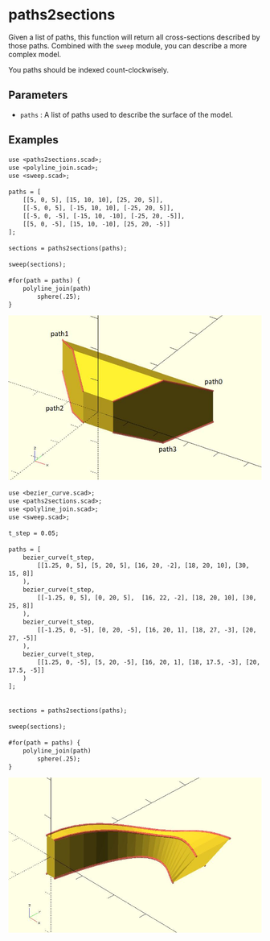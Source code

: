 # paths2sections

Given a list of paths, this function will return all cross-sections described by those paths. Combined with the `sweep` module, you can describe a more complex model.

You paths should be indexed count-clockwisely.

## Parameters

- `paths` : A list of paths used to describe the surface of the model.

## Examples

	use <paths2sections.scad>;
	use <polyline_join.scad>;
	use <sweep.scad>;
	
	paths = [
	    [[5, 0, 5], [15, 10, 10], [25, 20, 5]],
	    [[-5, 0, 5], [-15, 10, 10], [-25, 20, 5]],
	    [[-5, 0, -5], [-15, 10, -10], [-25, 20, -5]],  
	    [[5, 0, -5], [15, 10, -10], [25, 20, -5]]
	];
	
	sections = paths2sections(paths);
	
	sweep(sections);
	
	#for(path = paths) {
	    polyline_join(path)
		    sphere(.25);
	}

![paths2sections](images/lib3x-paths2sections-1.JPG)

	use <bezier_curve.scad>;
	use <paths2sections.scad>;
	use <polyline_join.scad>;
	use <sweep.scad>;
	
	t_step = 0.05;
	
	paths = [
	    bezier_curve(t_step, 
	        [[1.25, 0, 5], [5, 20, 5], [16, 20, -2], [18, 20, 10], [30, 15, 8]]
	    ),
	    bezier_curve(t_step, 
	        [[-1.25, 0, 5], [0, 20, 5],  [16, 22, -2], [18, 20, 10], [30, 25, 8]]
	    ),
	    bezier_curve(t_step, 
	        [[-1.25, 0, -5], [0, 20, -5], [16, 20, 1], [18, 27, -3], [20, 27, -5]]
	    ),
	    bezier_curve(t_step, 
	        [[1.25, 0, -5], [5, 20, -5], [16, 20, 1], [18, 17.5, -3], [20, 17.5, -5]]
	    )
	];
	
	
	sections = paths2sections(paths);
	
	sweep(sections);
	
	#for(path = paths) {
	    polyline_join(path)
		    sphere(.25);
	}

![paths2sections](images/lib3x-paths2sections-2.JPG)
